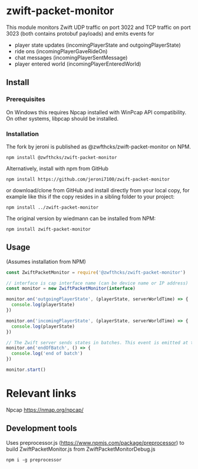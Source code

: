 # zwift-packet-monitor

This module monitors Zwift UDP traffic on port 3022 and TCP traffic on port 3023 (both contains protobuf payloads) and emits events for

- player state updates (incomingPlayerState and outgoingPlayerState)
- ride ons (incomingPlayerGaveRideOn)
- chat messages (incomingPlayerSentMessage)
- player entered world (incomingPlayerEnteredWorld)

## Install

### Prerequisites
On Windows this requires Npcap installed with WinPcap API compatibility. On other systems, libpcap should be installed.

### Installation

The fork by jeroni is published as @zwfthcks/zwift-packet-monitor on NPM.

```
npm install @zwfthcks/zwift-packet-monitor
````

Alternatively, install with npm from GitHub

```
npm install https://github.com/jeroni7100/zwift-packet-monitor
````

or download/clone from GitHub and install directly from your local copy, for example like this if the copy resides in a sibling folder to your project:

```
npm install ../zwift-packet-monitor
```


The original version by wiedmann can be installed from NPM:

```
npm install zwift-packet-monitor
```

## Usage

(Assumes installation from NPM)

```javascript
const ZwiftPacketMonitor = require('@zwfthcks/zwift-packet-monitor')

// interface is cap interface name (can be device name or IP address)
const monitor = new ZwiftPacketMonitor(interface)

monitor.on('outgoingPlayerState', (playerState, serverWorldTime) => {
  console.log(playerState)
})

monitor.on('incomingPlayerState', (playerState, serverWorldTime) => {
  console.log(playerState)
})

// The Zwift server sends states in batches. This event is emitted at the end of each incoming batch
monitor.on('endOfBatch', () => {
  console.log('end of batch')
})

monitor.start()
```


# Relevant links

Npcap https://nmap.org/npcap/


## Development tools

Uses preprocessor.js (https://www.npmjs.com/package/preprocessor) to build ZwiftPacketMonitor.js from ZwiftPacketMonitorDebug.js
 
```
npm i -g preprocessor
```